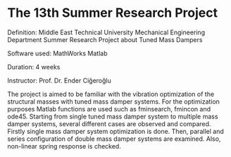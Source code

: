 # The 13th Summer Research Project
Definition: Middle East Technical University Mechanical Engineering Department Summer Research Project about Tuned Mass Dampers

Software used: MathWorks Matlab

Duration: 4 weeks

Instructor: Prof. Dr. Ender Ciğeroğlu

  The project is aimed to be familiar with the vibration optimization of the structural masses with tuned mass damper systems. For the optimization purposes Matlab functions are used such as fminsearch, fmincon and ode45. Starting from single tuned mass damper system to multiple mass damper systems, several different cases are observed and compared. Firstly single mass damper system optimization is done. Then, parallel and series configuration of double mass damper systems are examined. Also, non-linear spring response is checked. 
